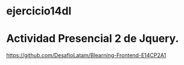 # ejercicio14dl
# Actividad Presencial 2 de Jquery.
https://github.com/DesafioLatam/Blearning-Frontend-E14CP2A1
